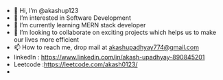 - 👋 Hi, I’m @akashup123
- 👀 I’m interested in Software Development
- 🌱 I’m currently learning MERN stack developer
- 💞️ I’m looking to collaborate on exciting projects which helps us to make our lives more efficient
- 📫 How to reach me, drop mail at akashupadhyay774@gmail.com
- linkedIn : https://www.linkedin.com/in/akash-upadhyay-890845201
- Leetcode :https://leetcode.com/akash0123/
- 

<!---
akashup123/akashup123 is a ✨ special ✨ repository because its `README.md` (this file) appears on your GitHub profile.
You can click the Preview link to take a look at your changes.
--->
